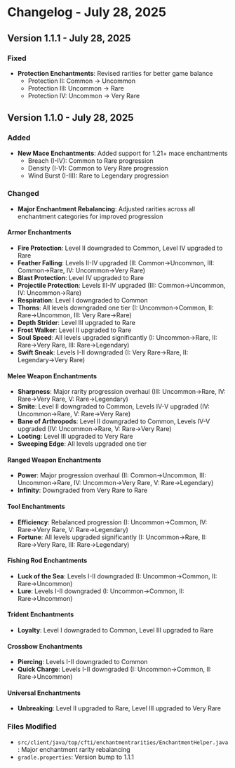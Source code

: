 # Changelog - July 28, 2025

## Version 1.1.1 - July 28, 2025

### Fixed
- **Protection Enchantments**: Revised rarities for better game balance
  - Protection II: Common → Uncommon
  - Protection III: Uncommon → Rare  
  - Protection IV: Uncommon → Very Rare

## Version 1.1.0 - July 28, 2025

### Added
- **New Mace Enchantments**: Added support for 1.21+ mace enchantments
  - Breach (I-IV): Common to Rare progression
  - Density (I-V): Common to Very Rare progression
  - Wind Burst (I-III): Rare to Legendary progression

### Changed
- **Major Enchantment Rebalancing**: Adjusted rarities across all enchantment categories for improved progression

#### Armor Enchantments
- **Fire Protection**: Level II downgraded to Common, Level IV upgraded to Rare
- **Feather Falling**: Levels II-IV upgraded (II: Common→Uncommon, III: Common→Rare, IV: Uncommon→Very Rare)
- **Blast Protection**: Level IV upgraded to Rare
- **Projectile Protection**: Levels III-IV upgraded (III: Common→Uncommon, IV: Uncommon→Rare)
- **Respiration**: Level I downgraded to Common
- **Thorns**: All levels downgraded one tier (I: Uncommon→Common, II: Rare→Uncommon, III: Very Rare→Rare)
- **Depth Strider**: Level III upgraded to Rare
- **Frost Walker**: Level II upgraded to Rare
- **Soul Speed**: All levels upgraded significantly (I: Uncommon→Rare, II: Rare→Very Rare, III: Rare→Legendary)
- **Swift Sneak**: Levels I-II downgraded (I: Very Rare→Rare, II: Legendary→Very Rare)

#### Melee Weapon Enchantments
- **Sharpness**: Major rarity progression overhaul (III: Uncommon→Rare, IV: Rare→Very Rare, V: Rare→Legendary)
- **Smite**: Level II downgraded to Common, Levels IV-V upgraded (IV: Uncommon→Rare, V: Rare→Very Rare)
- **Bane of Arthropods**: Level II downgraded to Common, Levels IV-V upgraded (IV: Uncommon→Rare, V: Rare→Very Rare)
- **Looting**: Level III upgraded to Very Rare
- **Sweeping Edge**: All levels upgraded one tier

#### Ranged Weapon Enchantments
- **Power**: Major progression overhaul (II: Common→Uncommon, III: Uncommon→Rare, IV: Uncommon→Very Rare, V: Rare→Legendary)
- **Infinity**: Downgraded from Very Rare to Rare

#### Tool Enchantments
- **Efficiency**: Rebalanced progression (I: Uncommon→Common, IV: Rare→Very Rare, V: Rare→Legendary)
- **Fortune**: All levels upgraded significantly (I: Uncommon→Rare, II: Rare→Very Rare, III: Rare→Legendary)

#### Fishing Rod Enchantments
- **Luck of the Sea**: Levels I-II downgraded (I: Uncommon→Common, II: Rare→Uncommon)
- **Lure**: Levels I-II downgraded (I: Uncommon→Common, II: Rare→Uncommon)

#### Trident Enchantments
- **Loyalty**: Level I downgraded to Common, Level III upgraded to Rare

#### Crossbow Enchantments
- **Piercing**: Levels I-II downgraded to Common
- **Quick Charge**: Levels I-II downgraded (I: Uncommon→Common, II: Rare→Uncommon)

#### Universal Enchantments
- **Unbreaking**: Level II upgraded to Rare, Level III upgraded to Very Rare

### Files Modified
- `src/client/java/top/cfti/enchantmentrarities/EnchantmentHelper.java`: Major enchantment rarity rebalancing
- `gradle.properties`: Version bump to 1.1.1